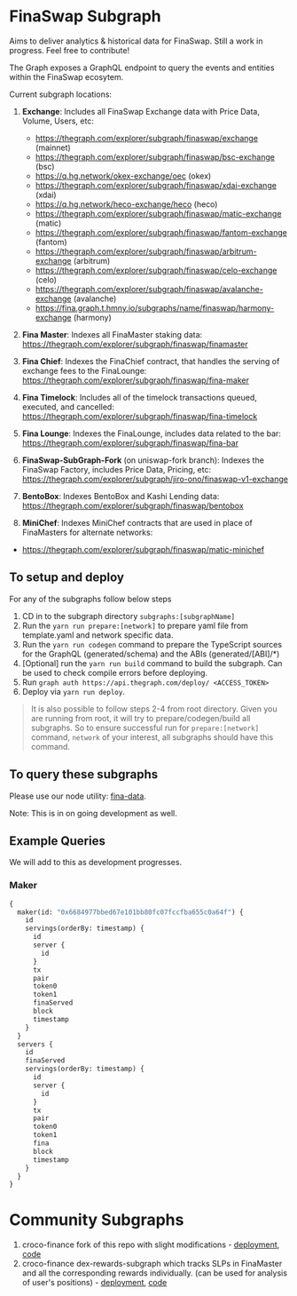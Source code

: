 # FinaSwap Subgraph

Aims to deliver analytics & historical data for FinaSwap. Still a work in progress. Feel free to contribute!

The Graph exposes a GraphQL endpoint to query the events and entities within the FinaSwap ecosytem.

Current subgraph locations:

1. **Exchange**: Includes all FinaSwap Exchange data with Price Data, Volume, Users, etc:
   + https://thegraph.com/explorer/subgraph/finaswap/exchange (mainnet)
   + https://thegraph.com/explorer/subgraph/finaswap/bsc-exchange (bsc)
   + https://q.hg.network/okex-exchange/oec (okex)
   + https://thegraph.com/explorer/subgraph/finaswap/xdai-exchange (xdai)
   + https://q.hg.network/heco-exchange/heco (heco)
   + https://thegraph.com/explorer/subgraph/finaswap/matic-exchange (matic)
   + https://thegraph.com/explorer/subgraph/finaswap/fantom-exchange (fantom)
   + https://thegraph.com/explorer/subgraph/finaswap/arbitrum-exchange (arbitrum)
   + https://thegraph.com/explorer/subgraph/finaswap/celo-exchange (celo)
   + https://thegraph.com/explorer/subgraph/finaswap/avalanche-exchange (avalanche)
   + https://fina.graph.t.hmny.io/subgraphs/name/finaswap/harmony-exchange (harmony)

2. **Fina Master**: Indexes all FinaMaster staking data: https://thegraph.com/explorer/subgraph/finaswap/finamaster

3. **Fina Chief**: Indexes the FinaChief contract, that handles the serving of exchange fees to the FinaLounge: https://thegraph.com/explorer/subgraph/finaswap/fina-maker

4. **Fina Timelock**: Includes all of the timelock transactions queued, executed, and cancelled: https://thegraph.com/explorer/subgraph/finaswap/fina-timelock

5. **Fina Lounge**: Indexes the FinaLounge, includes data related to the bar: https://thegraph.com/explorer/subgraph/finaswap/fina-bar

6. **FinaSwap-SubGraph-Fork** (on uniswap-fork branch): Indexes the FinaSwap Factory, includes Price Data, Pricing, etc: https://thegraph.com/explorer/subgraph/jiro-ono/finaswap-v1-exchange

7. **BentoBox**: Indexes BentoBox and Kashi Lending data: https://thegraph.com/explorer/subgraph/finaswap/bentobox

8. **MiniChef**: Indexes MiniChef contracts that are used in place of FinaMasters for alternate networks:
  + https://thegraph.com/explorer/subgraph/finaswap/matic-minichef

## To setup and deploy

For any of the subgraphs follow below steps

1. CD in to the subgraph directory `subgraphs:[subgraphName]`
2. Run the `yarn run prepare:[network]` to prepare yaml file from template.yaml and network specific data.
3. Run the `yarn run codegen` command to prepare the TypeScript sources for the GraphQL (generated/schema) and the ABIs (generated/[ABI]/\*)
4. [Optional] run the `yarn run build` command to build the subgraph. Can be used to check compile errors before deploying.
5. Run `graph auth https://api.thegraph.com/deploy/ <ACCESS_TOKEN>`
6. Deploy via `yarn run deploy`.

> It is also possible to follow steps 2-4 from root directory. Given you are running from root, it will try to prepare/codegen/build all subgraphs.
> So to ensure successful run for `prepare:[network]` command, `network` of your interest, all subgraphs should have this command.
## To query these subgraphs

Please use our node utility: [fina-data](https://github.com/finaswap/fina-data).

Note: This is in on going development as well.

## Example Queries

We will add to this as development progresses.

### Maker

```graphql
{
  maker(id: "0x6684977bbed67e101bb80fc07fccfba655c0a64f") {
    id
    servings(orderBy: timestamp) {
      id
      server {
        id
      }
      tx
      pair
      token0
      token1
      finaServed
      block
      timestamp
    }
  }
  servers {
    id
    finaServed
    servings(orderBy: timestamp) {
      id
      server {
        id
      }
      tx
      pair
      token0
      token1
      fina
      block
      timestamp
    }
  }
}
```

# Community Subgraphs

1) croco-finance fork of this repo with slight modifications - [deployment](https://thegraph.com/explorer/subgraph/benesjan/fina-swap), [code](https://github.com/croco-finance/finaswap-subgraph)
2) croco-finance dex-rewards-subgraph which tracks SLPs in FinaMaster and all the corresponding rewards individually. (can be used for analysis of user's positions) - [deployment](https://thegraph.com/explorer/subgraph/benesjan/dex-rewards-subgraph), [code](https://github.com/croco-finance/dex-rewards-subgraph)
